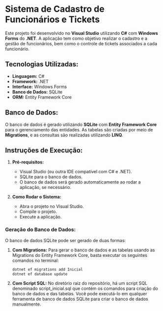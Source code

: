 # Sistema de Cadastro de Funcionários e Tickets

Este projeto foi desenvolvido no **Visual Studio** utilizando **C#** com **Windows Forms** do **.NET**. A aplicação tem como objetivo realizar o cadastro e a gestão de funcionários, bem como o controle de tickets associados a cada funcionário.

## Tecnologias Utilizadas:
- **Linguagem:** C#
- **Framework:** .NET
- **Interface:** Windows Forms
- **Banco de Dados:** SQLite
- **ORM:** Entity Framework Core

## Banco de Dados:
O banco de dados é gerado utilizando **SQLite** com **Entity Framework Core** para o gerenciamento das entidades. As tabelas são criadas por meio de **Migrations**, e as consultas são realizadas utilizando **LINQ**.

## Instruções de Execução:
1. **Pré-requisitos:**
   - Visual Studio (ou outra IDE compatível com C# e .NET).
   - SQLite para o banco de dados.
   - O banco de dados será gerado automaticamente ao rodar a aplicação, se necessário.

2. **Como Rodar o Sistema:**
   - Abra o projeto no Visual Studio.
   - Compile o projeto.
   - Execute a aplicação.

### Geração do Banco de Dados:
O banco de dados SQLite pode ser gerado de duas formas:

1. **Com Migrations:**
   Para gerar o banco de dados e as tabelas usando as Migrations do Entity Framework Core, basta executar os seguintes comandos no terminal:

   ```bash
   dotnet ef migrations add Inicial
   dotnet ef database update
2. **Com Script SQL:**
    No diretório raiz do repositório, há um script SQL denominado script_inicial.sql que contém os comandos para criação do banco de dados e das tabelas. Você pode executá-lo em qualquer ferramenta de banco de dados SQLite para criar o banco de dados manualmente.

   

